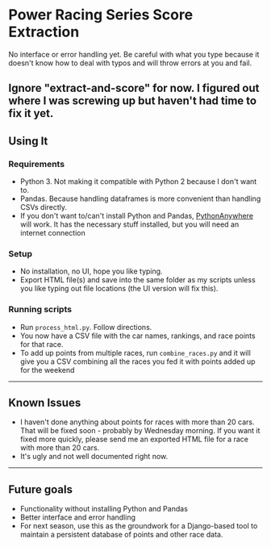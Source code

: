 # Power Racing Series Score Extraction

No interface or error handling yet. Be careful with what you type because it doesn't know how to deal with typos and will throw errors at you and fail.

Ignore "extract-and-score" for now. I figured out where I was screwing up but haven't had time to fix it yet.
---
## Using It

### Requirements

* Python 3. Not making it compatible with Python 2 because I don't want to.
* Pandas. Because handling dataframes is more convenient than handling CSVs directly.
* If you don't want to/can't install Python and Pandas, [PythonAnywhere](http://www.pythonanywhere.com) will work. It has the necessary stuff installed, but you will need an internet connection

### Setup

* No installation, no UI, hope you like typing.
* Export HTML file(s) and save into the same folder as my scripts unless you like typing out file locations (the UI version will fix this).

### Running scripts

* Run ```process_html.py```. Follow directions.
* You now have a CSV file with the car names, rankings, and race points for that race.
* To add up points from multiple races, run ```combine_races.py``` and it will give you a CSV combining all the races you fed it with points added up for the weekend
---
## Known Issues

* I haven't done anything about points for races with more than 20 cars. That will be fixed soon - probably by Wednesday morning. If you want it fixed more quickly, please send me an exported HTML file for a race with more than 20 cars. 
* It's ugly and not well documented right now.
---
## Future goals

* Functionality without installing Python and Pandas
* Better interface and error handling
* For next season, use this as the groundwork for a Django-based tool to maintain a persistent database of points and other race data.